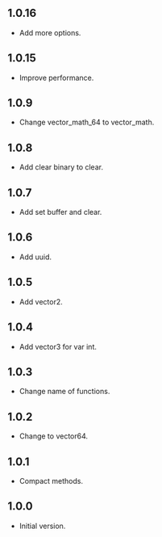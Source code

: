 ## 1.0.16

- Add more options.

## 1.0.15

- Improve performance.

## 1.0.9

- Change vector_math_64 to vector_math.

## 1.0.8

- Add clear binary to clear.

## 1.0.7

- Add set buffer and clear.

## 1.0.6

- Add uuid.

## 1.0.5

- Add vector2.

## 1.0.4

- Add vector3 for var int.

## 1.0.3

- Change name of functions.

## 1.0.2

- Change to vector64.

## 1.0.1

- Compact methods.

## 1.0.0

- Initial version.
